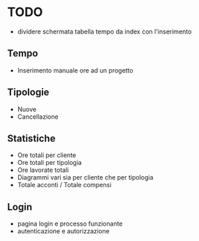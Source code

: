 # TODO
+ dividere schermata tabella tempo da index con l'inserimento

## Tempo
+ Inserimento manuale ore ad un progetto

## Tipologie
+ Nuove
+ Cancellazione

## Statistiche
+ Ore totali per cliente
+ Ore totali per tipologia
+ Ore lavorate totali
+ Diagrammi vari sia per cliente che per tipologia
+ Totale acconti / Totale compensi

## Login
+ pagina login e processo funzionante
+ autenticazione e autorizzazione